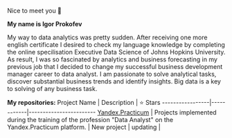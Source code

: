 Nice to meet you 👋 

**My name is Igor Prokofev**

My way to data analytics was pretty sudden. After receiving one more english certificate I desired to check my language knowledge 
by completing the online specilisation Executive Data Science of Johns Hopkins University. As result, I was so fascinated by 
analytics and business forecasting in my previous job that I decided to change my successful business development manager career 
to data analyst. I am passionate to solve analytical tasks, discover substantial business trends and identify insights. 
Big data is a key to solving of any business task.

**My repositories:**
Project Name |	Description	| 	⭐ Stars
-----------------|------------|------------------------
[Yandex.Practicum](https://github.com/I-Prokofev/Yandex.Practicum_projects) |	Projects implemented during the training of the profession "Data Analyst" on the Yandex.Practicum platform. | 
New project | updating |
<!---
I-Prokofev/I-Prokofev is a ✨ special ✨ repository because its `README.md` (this file) appears on your GitHub profile.
You can click the Preview link to take a look at your changes.
--->
